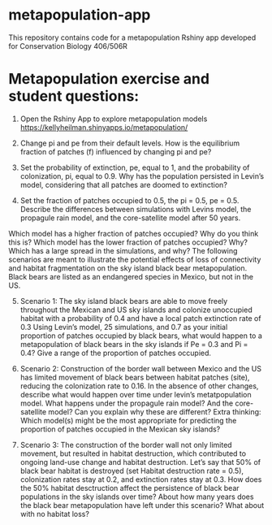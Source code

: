 # metapopulation-app
This repository contains code for a metapopulation Rshiny app developed for Conservation Biology 406/506R

# Metapopulation exercise and student questions:
1.	Open the Rshiny App to explore metapopulation models
https://kellyheilman.shinyapps.io/metapopulation/

2.	Change pi and pe from their default levels. How is the equilibrium fraction of patches (f) influenced by changing pi and pe?

3.	Set the probability of extinction, pe, equal to 1, and the probability of colonization, pi, equal to 0.9. Why has the population persisted in Levin’s model, considering that all patches are doomed to extinction? 

4.	Set the fraction of patches occupied to 0.5, the pi = 0.5, pe = 0.5. Describe the differences between simulations with Levins model, the propagule rain model, and the core-satellite model after 50 years. 

Which model has a higher fraction of patches occupied? Why do you think this is? Which model has the lower fraction of patches occupied? Why? Which has a large spread in the simulations, and why?
The following scenarios are meant to illustrate the potential effects of loss of connectivity and habitat fragmentation on the sky island black bear metapopulation. Black bears are listed as an endangered species in Mexico, but not in the US. 

5.	Scenario 1: The sky island black bears are able to move freely throughout the Mexican and US sky islands and colonize unoccupied habitat with a probability of 0.4 and have a local patch extinction rate of 0.3 Using Levin’s model, 25 simulations, and 0.7 as your initial proportion of patches occupied by black bears, what would happen to a metapopulation of black bears in the sky islands if Pe = 0.3 and Pi = 0.4? Give a range of the proportion of patches occupied. 

6.	Scenario 2: Construction of the border wall between Mexico and the US  has limited movement of black bears between habitat patches (site), reducing the colonization rate to 0.16. In the absence of other changes, describe what would happen over time under levin’s metatpopulation model. What happens under the propagule rain model? And the core-satellite model? Can you explain why these are different?
Extra thinking: Which model(s) might be the most appropriate for predicting the proportion of patches occupied in the Mexican sky islands?
7.	Scenario 3: The construction of the border wall not only limited movement, but resulted in habitat destruction, which contributed to ongoing land-use change and habitat destruction. Let’s say that 50% of black bear habitat is destroyed (set Habitat destruction rate = 0.5), colonization rates stay at 0.2, and extinction rates stay at 0.3. How does the 50% habitat desctruction affect the persistence of black bear populations in the sky islands over time? About how many years does the black bear metapopulation have left under this scenario? What about with no habitat loss?

